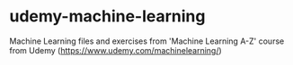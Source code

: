 # udemy-machine-learning
Machine Learning files and exercises from 'Machine Learning A-Z' course from Udemy (https://www.udemy.com/machinelearning/)
